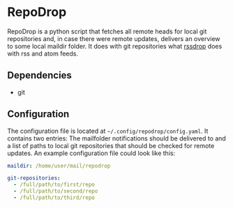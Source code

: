 # RepoDrop

RepoDrop is a python script that fetches all remote heads for local
git repositories and, in case there were remote updates, delivers an
overview to some local maildir folder. It does with git repositories
what [rssdrop](https://github.com/petronny/rssdrop) does with rss and
atom feeds.

## Dependencies

- git

## Configuration

The configuration file is located at `~/.config/repodrop/config.yaml`. It
contains two entries: The mailfolder notifications should be delivered
to and a list of paths to local git repositories that should be checked
for remote updates. An example configuration file could look like this:

```yaml
maildir: /home/user/mail/repodrop

git-repositories:
  - /full/path/to/first/repo
  - /full/path/to/second/repo
  - /full/path/to/third/repo
```
